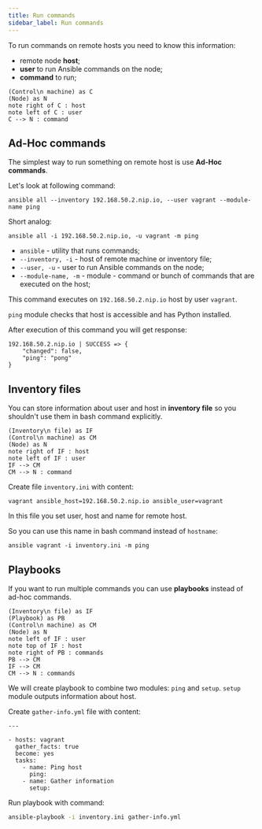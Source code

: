 ```yaml
---
title: Run commands
sidebar_label: Run commands
---
```


To run commands on remote hosts you need to know this information:
- remote node **host**;
- **user** to run Ansible commands on the node;
- **command** to run;

```uml
(Control\n machine) as C
(Node) as N
note right of C : host
note left of C : user
C --> N : command
```

## Ad-Hoc commands

The simplest way to run something on remote host is use **Ad-Hoc commands**.

Let's look at following command:

```
ansible all --inventory 192.168.50.2.nip.io, --user vagrant --module-name ping
```

Short analog:

```
ansible all -i 192.168.50.2.nip.io, -u vagrant -m ping
```

- `ansible` - utility that runs commands;
- `--inventory, -i` - host of remote machine or inventory file;
- `--user, -u` - user to run Ansible commands on the node;
- `--module-name, -m` - module - command or bunch of commands that are executed on the host;

This command executes on `192.168.50.2.nip.io` host by user `vagrant`.

`ping` module checks that host is accessible and has Python installed.

After execution of this command you will get response:

```
192.168.50.2.nip.io | SUCCESS => {
    "changed": false, 
    "ping": "pong"
}
```

## Inventory files

You can store information about user and host in **inventory file** so you shouldn't use them in
bash command explicitly.

```uml
(Inventory\n file) as IF
(Control\n machine) as CM
(Node) as N
note right of IF : host
note left of IF : user
IF --> CM
CM --> N : command
```

Create file `inventory.ini` with content:
```
vagrant ansible_host=192.168.50.2.nip.io ansible_user=vagrant
```

In this file you set user, host and name for remote host.

So you can use this name in bash command instead of `hostname`:

```
ansible vagrant -i inventory.ini -m ping
```

## Playbooks

If you want to run multiple commands you can use **playbooks** instead of ad-hoc commands.

```uml
(Inventory\n file) as IF
(Playbook) as PB
(Control\n machine) as CM
(Node) as N
note left of IF : user
note top of IF : host
note right of PB : commands
PB --> CM
IF --> CM
CM --> N : commands
```

We will create playbook to combine two modules: `ping` and `setup`. `setup` module outputs information about host.

Create `gather-info.yml` file with content:

    ---

    - hosts: vagrant
      gather_facts: true
      become: yes
      tasks:
        - name: Ping host
          ping:
        - name: Gather information
          setup:

Run playbook with command:

```bash
ansible-playbook -i inventory.ini gather-info.yml
```